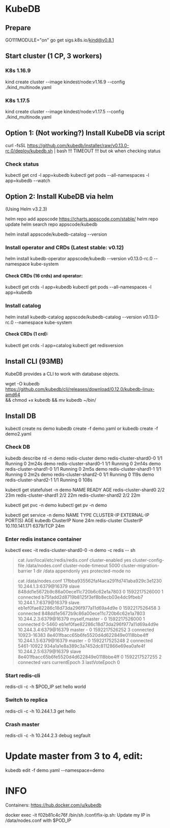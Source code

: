 # KubeDB

## Prepare
GO111MODULE="on" go get sigs.k8s.io/kind@v0.8.1

## Start cluster (1 CP, 3 workers)
### K8s 1.16.9
kind create cluster --image kindest/node:v1.16.9 --config ./kind_multinode.yaml
### K8s 1.17.5
kind create cluster --image kindest/node:v1.17.5 --config ./kind_multinode.yaml



## Option 1: (Not working?) Install KubeDB via script
curl -fsSL https://github.com/kubedb/installer/raw/v0.13.0-rc.0/deploy/kubedb.sh | bash
!!! TIMEOUT !!! but ok when checking status

### Check status
kubectl get crd -l app=kubedb
kubectl get pods --all-namespaces -l app=kubedb --watch

## Option 2: Install KubeDB via helm
(Using Helm v3.2.3)

helm repo add appscode https://charts.appscode.com/stable/
helm repo update
helm search repo appscode/kubedb

helm install appscode/kubedb-catalog --version 

### Install operator and CRDs (Latest stable: v0.12)
helm install kubedb-operator appscode/kubedb --version v0.13.0-rc.0 --namespace kube-system
#### Check CRDs (16 crds) and operator:
kubectl get crds -l app=kubedb
kubectl get pods --all-namespaces -l app=kubedb

### Install catalog
helm install kubedb-catalog appscode/kubedb-catalog --version v0.13.0-rc.0 --namespace kube-system
#### Check CRDs (1 crd):
kubectl get crds -l app=catalog
kubectl get redisversion

## Install CLI (93MB)
KubeDB provides a CLI to work with database objects.

wget -O kubedb https://github.com/kubedb/cli/releases/download/0.12.0/kubedb-linux-amd64 \
  && chmod +x kubedb && mv kubedb ~/bin/


## Install DB

kubectl create ns demo
kubedb create -f demo.yaml
or
kubedb create -f demo2.yaml

### Check DB
kubedb describe rd -n demo redis-cluster
demo                 redis-cluster-shard0-0                       1/1     Running   0          2m24s
demo                 redis-cluster-shard0-1                       1/1     Running   0          2m14s
demo                 redis-cluster-shard1-0                       1/1     Running   0          2m5s
demo                 redis-cluster-shard1-1                       1/1     Running   0          2m2s
demo                 redis-cluster-shard2-0                       1/1     Running   0          119s
demo                 redis-cluster-shard2-1                       1/1     Running   0          108s


kubectl get statefulset -n demo
NAME                   READY   AGE
redis-cluster-shard0   2/2     23m
redis-cluster-shard1   2/2     22m
redis-cluster-shard2   2/2     22m

kubectl get pvc -n demo
kubectl get pv -n demo

kubectl get service -n demo
NAME            TYPE        CLUSTER-IP       EXTERNAL-IP   PORT(S)    AGE
kubedb          ClusterIP   None             <none>        <none>     24m
redis-cluster   ClusterIP   10.110.141.171   <none>        6379/TCP   24m


### Enter redis instance container
kubectl exec -it redis-cluster-shard0-0 -n demo -c redis -- sh

> cat /usr/local/etc/redis/redis.conf
cluster-enabled yes
cluster-config-file /data/nodes.conf
cluster-node-timeout 5000
cluster-migration-barrier 1
dir /data
appendonly yes
protected-mode no

> cat /data/nodes.conf
17fbba935562faf4aca291fd741aba929c3e1230 10.244.1.3:6379@16379 slave 848dd1e5672b9c86a00ece11c720b6c62e1a7803 0 1592217526000 1 connected
b75fadd2d8719b8125f3ef8b8ecb03e4dc9fbeb7 10.244.1.7:6379@16379 slave eb1ef0fae82286c18d73da296f977a11d69a4d9e 0 1592217526458 3 connected
848dd1e5672b9c86a00ece11c720b6c62e1a7803 10.244.2.3:6379@16379 myself,master - 0 1592217526000 1 connected 0-5460
eb1ef0fae82286c18d73da296f977a11d69a4d9e 10.244.3.4:6379@16379 master - 0 1592217526252 3 connected 10923-16383
8e401fbacc65b6fe5520d4d622849e0118bbe4ff 10.244.1.5:6379@16379 master - 0 1592217525248 2 connected 5461-10922
934a1a1e8a389c3a7452dc8112866e69ea0afe4f 10.244.2.5:6379@16379 slave 8e401fbacc65b6fe5520d4d622849e0118bbe4ff 0 1592217527255 2 connected
vars currentEpoch 3 lastVoteEpoch 0

### Start redis-cli
redis-cli -c -h $POD_IP
set hello world

### Switch to replica
redis-cli -c -h 10.244.1.3
get hello

### Crash master
redis-cli -c -h 10.244.2.3 debug segfault


# Update master from 3 to 4, edit:
kubedb edit -f demo.yaml --namespace=demo


# INFO
Containers:
https://hub.docker.com/u/kubedb

docker exec -it f02b81c4c76f /bin/sh
/conf/fix-ip.sh:  Update my IP in /data/nodes.conf with $POD_IP
